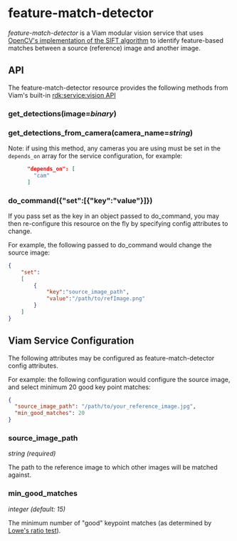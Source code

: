 
# feature-match-detector

*feature-match-detector* is a Viam modular vision service that uses [OpenCV's implementation of the SIFT algorithm](https://docs.opencv.org/4.x/da/df5/tutorial_py_sift_intro.html) to identify feature-based matches between a source (reference) image and another image.

## API

The feature-match-detector resource provides the following methods from Viam's built-in [rdk:service:vision API](https://python.viam.dev/autoapi/viam/services/vision/client/index.html)

### get_detections(image=*binary*)

### get_detections_from_camera(camera_name=*string*)

Note: if using this method, any cameras you are using must be set in the `depends_on` array for the service configuration, for example:

```json
      "depends_on": [
        "cam"
      ]
```

### do_command({"set":[{"key":"value"}]})

If you pass set as the key in an object passed to do_command, you may then re-configure this resource on the fly by specifying config attributes to change.

For example, the following passed to do_command would change the source image:

``` json
{
    "set":
    [
        { 
            "key":"source_image_path",
            "value":"/path/to/refImage.png"
        }
    ]
}
```

## Viam Service Configuration

The following attributes may be configured as feature-match-detector config attributes.

For example: the following configuration would configure the source image, and select minimum 20 good key point matches:

``` json
{
  "source_image_path": "/path/to/your_reference_image.jpg",
  "min_good_matches": 20
}
```

### source_image_path

*string (required)*

The path to the reference image to which other images will be matched against.

### min_good_matches

*integer (default: 15)*

The minimum number of "good" keypoint matches (as determined by [Lowe's ratio test](https://docs.opencv.org/3.4/d5/d6f/tutorial_feature_flann_matcher.html)).
